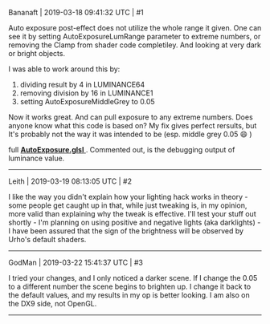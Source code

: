 Bananaft | 2019-03-18 09:41:32 UTC | #1

Auto exposure post-effect does not utilize the whole range it given. One can see it by setting AutoExposureLumRange parameter to extreme numbers, or removing the Clamp from shader code completiley. And looking at very dark or bright objects.

I was able to work around this by:
1) dividing result by 4 in LUMINANCE64
2) removing division by 16 in LUMINANCE1
3) setting AutoExposureMiddleGrey to 0.05

Now it works great. And can pull exposure to any extreme numbers. Does anyone know what this code is based on? My fix gives perfect rersults, but It's probably not the way it was intended to be (esp. middle grey 0.05 :smile: )

full [ **AutoExposure.glsl** ](https://gist.github.com/Bananaft/ea515040f116d19665ecbf8c3df013a6#file-autoexposure-glsl). Commented out, is the debugging output of luminance value.

-------------------------

Leith | 2019-03-19 08:13:05 UTC | #2

I like the way you didn't explain how your lighting hack works in theory - some people get caught up in that, while just tweaking is, in my opinion, more valid than explaining why the tweak is effective.
I'll test your stuff out shortly - I'm planning on using positive and negative lights (aka darklights) - I have been assured that the sign of the brightness will be observed by Urho's default shaders.

-------------------------

GodMan | 2019-03-22 15:41:37 UTC | #3

I tried your changes, and I only noticed a darker scene. If I change the 0.05 to a different number the scene begins to brighten up. I change it back to the default values, and my results in my op is better looking. I am also on the DX9 side, not OpenGL.

-------------------------

